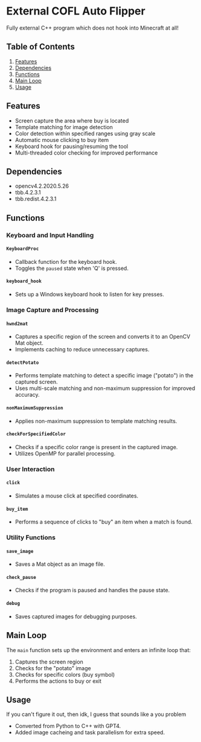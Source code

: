 # External COFL Auto Flipper
Fully external C++ program which does not hook into Minecraft at all!

## Table of Contents
1. [Features](#features)
2. [Dependencies](#dependencies)
3. [Functions](#functions)
4. [Main Loop](#main-loop)
5. [Usage](#usage)

## Features

- Screen capture the area where buy is located
- Template matching for image detection
- Color detection within specified ranges using gray scale
- Automatic mouse clicking to buy item
- Keyboard hook for pausing/resuming the tool
- Multi-threaded color checking for improved performance

## Dependencies

- opencv4.2.2020.5.26
- tbb.4.2.3.1
- tbb.redist.4.2.3.1

## Functions

### Keyboard and Input Handling

#### `KeyboardProc`
- Callback function for the keyboard hook.
- Toggles the `paused` state when 'Q' is pressed.

#### `keyboard_hook`
- Sets up a Windows keyboard hook to listen for key presses.

### Image Capture and Processing

#### `hwnd2mat`
- Captures a specific region of the screen and converts it to an OpenCV Mat object.
- Implements caching to reduce unnecessary captures.

#### `detectPotato`
- Performs template matching to detect a specific image ("potato") in the captured screen.
- Uses multi-scale matching and non-maximum suppression for improved accuracy.

#### `nonMaximumSuppression`
- Applies non-maximum suppression to template matching results.

#### `checkForSpecifiedColor`
- Checks if a specific color range is present in the captured image.
- Utilizes OpenMP for parallel processing.

### User Interaction

#### `click`
- Simulates a mouse click at specified coordinates.

#### `buy_item`
- Performs a sequence of clicks to "buy" an item when a match is found.

### Utility Functions

#### `save_image`
- Saves a Mat object as an image file.

#### `check_pause`
- Checks if the program is paused and handles the pause state.

#### `debug`
- Saves captured images for debugging purposes.

## Main Loop

The `main` function sets up the environment and enters an infinite loop that:
1. Captures the screen region
2. Checks for the "potato" image
3. Checks for specific colors (buy symbol)
4. Performs the actions to buy or exit

## Usage
If you can't figure it out, then idk, I guess that sounds like a you problem

* Converted from Python to C++ with GPT4.
* Added image cacheing and task parallelism for extra speed.

